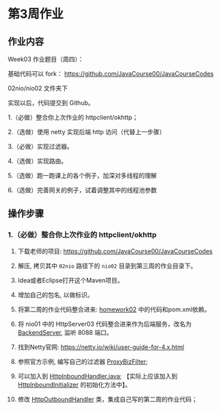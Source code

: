 # 第3周作业


## 作业内容

Week03 作业题目（周四）：

基础代码可以 fork： https://github.com/JavaCourse00/JavaCourseCodes

02nio/nio02 文件夹下

实现以后，代码提交到 Github。

1.（必做）整合你上次作业的 httpclient/okhttp；

2.（选做）使用 netty 实现后端 http 访问（代替上一步骤）

3.（必做）实现过滤器。

4.（选做）实现路由。

5.（选做）跑一跑课上的各个例子，加深对多线程的理解

6.（选做）完善网关的例子，试着调整其中的线程池参数


## 操作步骤


### 1.（必做）整合你上次作业的 httpclient/okhttp


1. 下载老师的项目: https://github.com/JavaCourse00/JavaCourseCodes
   
2. 解压, 拷贝其中 `02nio` 路径下的 `nio02` 目录到第三周的作业目录下。
   
3. Idea或者Eclipse打开这个Maven项目。
   
4. 增加自己的包名, 以做标识。
   
5. 将第二周的作业代码整合进来: [homework02](../Week_02/homework02/) 中的代码和pom.xml依赖。
   
6. 将 nio01 中的 HttpServer03 代码整合进来作为后端服务，改名为 [BackendServer](https://github.com/renfufei/JAVA-000/blob/main/Week_03/nio02/src/main/java/com/renfufei/homework03/BackendServer.java), 监听 8088 端口。

7. 找到Netty官网: https://netty.io/wiki/user-guide-for-4.x.html
   
8. 参照官方示例, 编写自己的过滤器 [ProxyBizFilter](https://github.com/renfufei/JAVA-000/blob/main/Week_03/nio02/src/main/java/com/renfufei/homework03/ProxyBizFilter.java);

9. 可以加入到 [HttpInboundHandler.java](https://github.com/renfufei/JAVA-000/blob/main/Week_03/nio02/src/main/java/io/github/kimmking/gateway/inbound/); 【实际上应该加入到 [HttpInboundInitializer](./nio02/src/main/java/io/github/kimmking/gateway/inbound/HttpInboundInitializer.java) 的初始化方法中】。

10. 修改 [HttpOutboundHandler](https://github.com/renfufei/JAVA-000/blob/main/Week_03/nio02/src/main/java/io/github/kimmking/gateway/outbound/httpclient4/HttpOutboundHandler.java) 类，集成自己写的第二周的作业代码；
